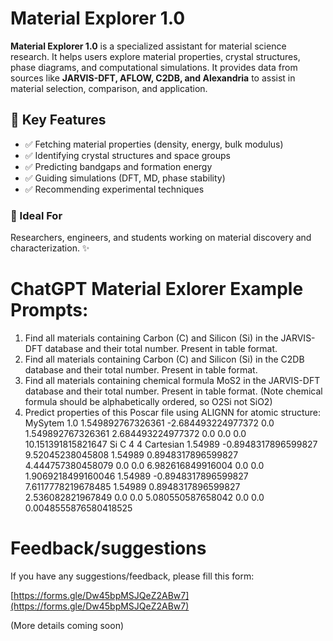 # Material Explorer 1.0  

**Material Explorer 1.0** is a specialized assistant for material science research. It helps users explore material properties, crystal structures, phase diagrams, and computational simulations. It provides data from sources like **JARVIS-DFT, AFLOW, C2DB, and Alexandria** to assist in material selection, comparison, and application.  

## 🔹 Key Features  
- ✅ Fetching material properties (density, energy, bulk modulus)  
- ✅ Identifying crystal structures and space groups  
- ✅ Predicting bandgaps and formation energy  
- ✅ Guiding simulations (DFT, MD, phase stability)  
- ✅ Recommending experimental techniques  

### 🔬 Ideal For  
Researchers, engineers, and students working on material discovery and characterization. ✨  


# ChatGPT Material Exlorer Example Prompts:

1. Find all materials containing Carbon (C) and Silicon (Si) in the JARVIS-DFT database and their total number. Present in table format.
2. Find all materials containing Carbon (C) and Silicon (Si) in the C2DB database and their total number. Present in table format.
3. Find all materials containing chemical formula MoS2 in the JARVIS-DFT database and their total number. Present in table format. (Note chemical formula should be alphabetically ordered, so O2Si not SiO2)
4. Predict properties of this Poscar file using ALIGNN for atomic structure: MySytem
1.0
1.549892767326361 -2.684493224977372 0.0
1.549892767326361 2.684493224977372 0.0
0.0 0.0 10.151391815821647
Si C
4 4
Cartesian
1.54989 -0.8948317896599827 9.52045238045808
1.54989 0.8948317896599827 4.444757380458079
0.0 0.0 6.982616849916004
0.0 0.0 1.9069218499160046
1.54989 -0.8948317896599827 7.6117778219678485
1.54989 0.8948317896599827 2.536082821967849
0.0 0.0 5.080550587658042
0.0 0.0 0.0048555876580418525

# Feedback/suggestions
If you have any suggestions/feedback, please fill this form:

[https://forms.gle/Dw45bpMSJQeZ2ABw7](https://forms.gle/Dw45bpMSJQeZ2ABw7)

(More details coming soon)

